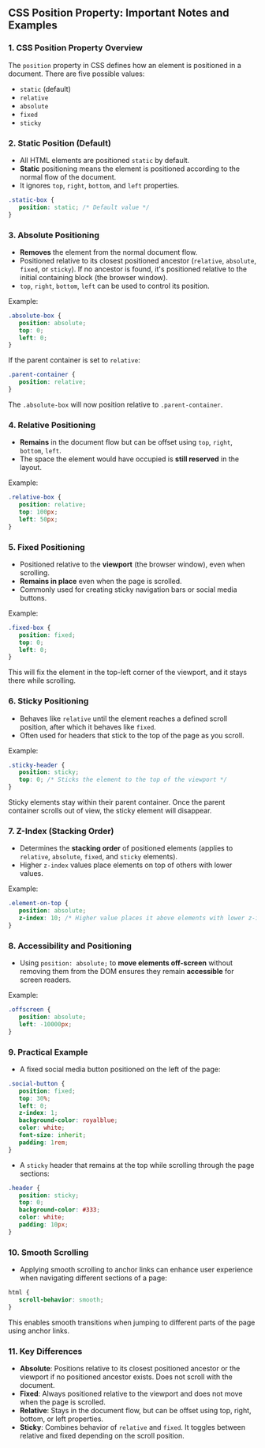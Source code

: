## CSS Position Property: Important Notes and Examples

### 1. **CSS Position Property Overview**
   The `position` property in CSS defines how an element is positioned in a document. There are five possible values:
   - `static` (default)
   - `relative`
   - `absolute`
   - `fixed`
   - `sticky`

### 2. **Static Position (Default)**
   - All HTML elements are positioned `static` by default.
   - **Static** positioning means the element is positioned according to the normal flow of the document.
   - It ignores `top`, `right`, `bottom`, and `left` properties.

   ```css
   .static-box {
      position: static; /* Default value */
   }
   ```

### 3. **Absolute Positioning**
   - **Removes** the element from the normal document flow.
   - Positioned relative to its closest positioned ancestor (`relative`, `absolute`, `fixed`, or `sticky`). If no ancestor is found, it's positioned relative to the initial containing block (the browser window).
   - `top`, `right`, `bottom`, `left` can be used to control its position.

   Example:
   ```css
   .absolute-box {
      position: absolute;
      top: 0;
      left: 0;
   }
   ```

   If the parent container is set to `relative`:
   ```css
   .parent-container {
      position: relative;
   }
   ```

   The `.absolute-box` will now position relative to `.parent-container`.

### 4. **Relative Positioning**
   - **Remains** in the document flow but can be offset using `top`, `right`, `bottom`, `left`.
   - The space the element would have occupied is **still reserved** in the layout.

   Example:
   ```css
   .relative-box {
      position: relative;
      top: 100px;
      left: 50px;
   }
   ```

### 5. **Fixed Positioning**
   - Positioned relative to the **viewport** (the browser window), even when scrolling.
   - **Remains in place** even when the page is scrolled.
   - Commonly used for creating sticky navigation bars or social media buttons.

   Example:
   ```css
   .fixed-box {
      position: fixed;
      top: 0;
      left: 0;
   }
   ```

   This will fix the element in the top-left corner of the viewport, and it stays there while scrolling.

### 6. **Sticky Positioning**
   - Behaves like `relative` until the element reaches a defined scroll position, after which it behaves like `fixed`.
   - Often used for headers that stick to the top of the page as you scroll.

   Example:
   ```css
   .sticky-header {
      position: sticky;
      top: 0; /* Sticks the element to the top of the viewport */
   }
   ```

   Sticky elements stay within their parent container. Once the parent container scrolls out of view, the sticky element will disappear.

### 7. **Z-Index (Stacking Order)**
   - Determines the **stacking order** of positioned elements (applies to `relative`, `absolute`, `fixed`, and `sticky` elements).
   - Higher `z-index` values place elements on top of others with lower values.

   Example:
   ```css
   .element-on-top {
      position: absolute;
      z-index: 10; /* Higher value places it above elements with lower z-index */
   }
   ```

### 8. **Accessibility and Positioning**
   - Using `position: absolute;` to **move elements off-screen** without removing them from the DOM ensures they remain **accessible** for screen readers.

   Example:
   ```css
   .offscreen {
      position: absolute;
      left: -10000px;
   }
   ```

### 9. **Practical Example**
   - A fixed social media button positioned on the left of the page:

   ```css
   .social-button {
      position: fixed;
      top: 30%;
      left: 0;
      z-index: 1;
      background-color: royalblue;
      color: white;
      font-size: inherit;
      padding: 1rem;
   }
   ```

   - A `sticky` header that remains at the top while scrolling through the page sections:

   ```css
   .header {
      position: sticky;
      top: 0;
      background-color: #333;
      color: white;
      padding: 10px;
   }
   ```

### 10. **Smooth Scrolling**
   - Applying smooth scrolling to anchor links can enhance user experience when navigating different sections of a page:

   ```css
   html {
      scroll-behavior: smooth;
   }
   ```

   This enables smooth transitions when jumping to different parts of the page using anchor links.

### 11. **Key Differences**
   - **Absolute**: Positions relative to its closest positioned ancestor or the viewport if no positioned ancestor exists. Does not scroll with the document.
   - **Fixed**: Always positioned relative to the viewport and does not move when the page is scrolled.
   - **Relative**: Stays in the document flow, but can be offset using top, right, bottom, or left properties.
   - **Sticky**: Combines behavior of `relative` and `fixed`. It toggles between relative and fixed depending on the scroll position.
